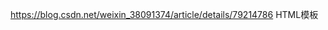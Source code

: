 
https://blog.csdn.net/weixin_38091374/article/details/79214786
HTML模板
































